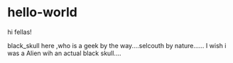 # hello-world

hi fellas! 


black_skull here ,who is a geek by the way....selcouth by nature...... 
I wish i was a Alien wih an actual black skull....
